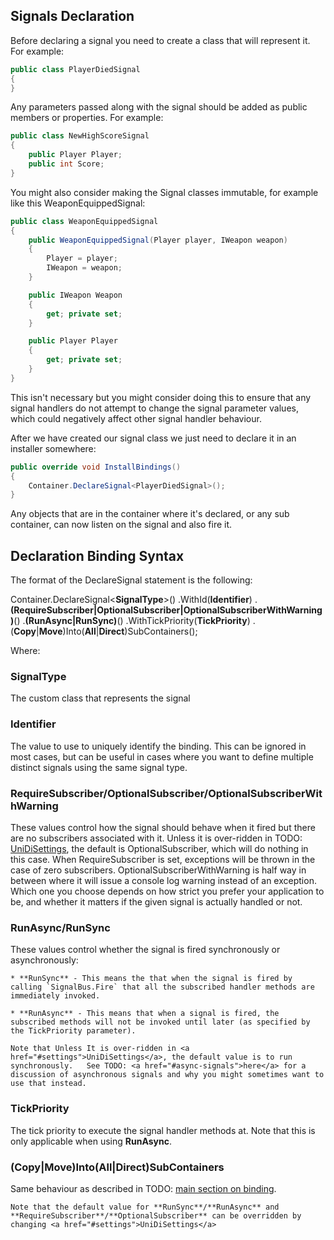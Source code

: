 ## Signals Declaration

Before declaring a signal you need to create a class that will represent it.  For example:

```csharp
public class PlayerDiedSignal
{
}
```

Any parameters passed along with the signal should be added as public members or properties.  For example:

```csharp
public class NewHighScoreSignal
{
    public Player Player;
    public int Score;
}
```

You might also consider making the Signal classes immutable, for example like this WeaponEquippedSignal:

```csharp
public class WeaponEquippedSignal
{
    public WeaponEquippedSignal(Player player, IWeapon weapon)
    {
        Player = player;
        IWeapon = weapon;
    }

    public IWeapon Weapon
    {
        get; private set;
    }

    public Player Player
    {
        get; private set;
    }
}
```

This isn't necessary but you might consider doing this to ensure that any signal handlers do not attempt to change the signal parameter values, which could negatively affect other signal handler behaviour.

After we have created our signal class we just need to declare it in an installer somewhere:

```csharp
public override void InstallBindings()
{
    Container.DeclareSignal<PlayerDiedSignal>();
}
```

Any objects that are in the container where it's declared, or any sub container, can now listen on the signal and also fire it.

## Declaration Binding Syntax

The format of the DeclareSignal statement is the following:

Container.DeclareSignal&lt;<b>SignalType</b>&gt;()
    .WithId(<b>Identifier</b>)
    .<b>(RequireSubscriber|OptionalSubscriber|OptionalSubscriberWithWarning)</b>()
    .<b>(RunAsync|RunSync)</b>()
    .WithTickPriority(<b>TickPriority</b>)
    .(<b>Copy</b>|<b>Move</b>)Into(<b>All</b>|<b>Direct</b>)SubContainers();

Where:

### SignalType
The custom class that represents the signal

### Identifier
The value to use to uniquely identify the binding.  This can be ignored in most cases, but can be useful in cases where you want to define multiple distinct signals using the same signal type.

### RequireSubscriber/OptionalSubscriber/OptionalSubscriberWithWarning
These values control how the signal should behave when it fired but there are no subscribers associated with it.  Unless it is over-ridden in TODO: <a href="#settings">UniDiSettings</a>, the default is OptionalSubscriber, which will do nothing in this case.  When RequireSubscriber is set, exceptions will be thrown in the case of zero subscribers.  OptionalSubscriberWithWarning is half way in between where it will issue a console log warning instead of an exception.  Which one you choose depends on how strict you prefer your application to be, and whether it matters if the given signal is actually handled or not.

### RunAsync/RunSync
These values control whether the signal is fired synchronously or asynchronously:

    * **RunSync** - This means the that when the signal is fired by calling `SignalBus.Fire` that all the subscribed handler methods are immediately invoked.

    * **RunAsync** - This means that when a signal is fired, the subscribed methods will not be invoked until later (as specified by the TickPriority parameter).

    Note that Unless It is over-ridden in <a href="#settings">UniDiSettings</a>, the default value is to run synchronously.   See TODO: <a href="#async-signals">here</a> for a discussion of asynchronous signals and why you might sometimes want to use that instead.

### TickPriority
The tick priority to execute the signal handler methods at.  Note that this is only applicable when using **RunAsync**.

### (Copy|Move)Into(All|Direct)SubContainers
Same behaviour as described in TODO: <a href="../README.md#binding">main section on binding</a>.

    Note that the default value for **RunSync**/**RunAsync** and **RequireSubscriber**/**OptionalSubscriber** can be overridden by changing <a href="#settings">UniDiSettings</a>

